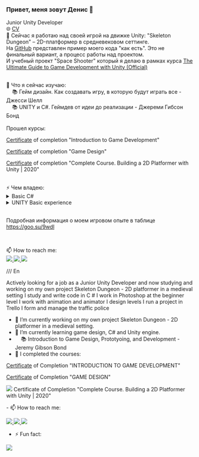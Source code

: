 ### Привет, меня зовут Денис 👋
Junior Unity Developer<br>
🌐 <a href="https://docs.google.com/document/d/1BLlTkmKgc9YtZyXhoLxjqEJGSeKQg3KhLxpIpFQkvLk">CV</a><br>
🔭 Сейчас я работаю над своей игрой на движке Unity: "Skeleton Dungeon" – 2D-платформер в средневековом сеттинге.<br>
На <a href="https://github.com/Dapole/dapole/tree/main/showcase">GitHub</a> представлен пример моего кода "как есть". Это не финальный вариант, а процесс работы над проектом.<br>И учебный проект "Space Shooter" который я делаю в рамках курса <a href="https://www.udemy.com/course/the-ultimate-guide-to-game-development-with-unity/">The Ultimate Guide to Game Development with Unity (Official)</a> <br><br>

🌱 Что я сейчас изучаю:<br>
&nbsp;&nbsp;&nbsp;&nbsp;📚 Гейм дизайн. Как создавать игру, в которую будут играть все - Джесси Шелл<br>
&nbsp;&nbsp;&nbsp;&nbsp;📚 UNITY и С#. Геймдев от идеи до реализации - Джереми Гибсон Бонд<br>
<br>
Прошел курсы:
<p><a href="https://www.devtodev.com/education/online-course/certificate/hI0a0al_slW3paW9NGv28A">Certificate</a> of completion "Introduction to Game Development"</p>
<p><a href="https://www.devtodev.com/education/online-course/certificate/lZ8a0al_slS_paO0P23y8A">Certificate</a> of completion "Game Design"</p>
<p><a href="https://www.udemy.com/certificate/UC-f498d380-3e5a-4a67-bbd1-4bfe7b474fa7/">Certificate</a> of completion "Complete Course. Building a 2D Platformer with Unity | 2020"</p>
<br>
⚡ Чем владею:
<details>
	<summary>Basic C#</summary>
   <ul>
      <li>Basic data types</li>
      <li>Variables and Functions</li>
      <li>If Statements</li>
      <li>Loops (for and foreach)</li>
      <li>Scope and Access Modifiers</li>
      <li>Arrays</li>
      <li>Enumerations</li>
      <li>Switch</li>
      <li>Interfaces</li>
      <li>Coroutines</li>
    </ul>
</details>
<details>
<summary>UNITY Basic experience</summary>
   <ul>
      <li>Monobehaviour</li>
      <li>GameObject</li>
      <li>Transform</li>
      <li>Quaternion</li>
      <li>Component/GetComponent</li>
      <li>Destroy</li>
      <li>Input</li>
      <li>Time.deltaTime</li>
      <li>UI Components (RectTransform, Text, Image)</li>
      <li>Camera</li>
      <li>ParticleSystem</li>
      <li>AudioClip/AudioSource</li>
      <li>Color</li>
      <li>Vector3</li>
   </ul>
</details>
<br>
<p>Подробная информация о моем игровом опыте в таблице <a href="https://goo.su/9wdl">https://goo.su/9wdl</a></p>
<br>
<p>📫 How to reach me:<br>
  <a href="https://t.me/DAPole">
       <img src="https://img.shields.io/badge/Telegram-2CA5E0?style=for-the-badge&logo=telegram&logoColor=white"/>
  </a>
  <a href="mailto:dapoleshchikov@gmail.com">
       <img src="https://img.shields.io/badge/Gmail-D14836?style=for-the-badge&logo=gmail&logoColor=white"/>
   </a>
  <a href="https://www.linkedin.com/in/denis-poleshchikov-828635218/">
       <img src="https://img.shields.io/badge/linkedin-%230077B5.svg?&style=for-the-badge&logo=linkedin&logoColor=white"/>
  </a>
</p>

/// En

Actively looking for a job as a Junior Unity Developer and now studying and working on my own project Skeleton Dungeon - 2D platformer in a medieval setting
I study and write code in C #
I work in Photoshop at the beginner level
I work with animation and animator
I design levels
I run a project in Trello
I form and manage the traffic police
- 🔭 I’m currently working on my own project Skeleton Dungeon - 2D platformer in a medieval setting.
- 🌱 I’m currently learning game design, C# and Unity engine.
- &nbsp;&nbsp;&nbsp;&nbsp;📚 Introduction to Game Design, Prototyoing, and Development - Jeremy Gibson Bond<br>
- 🌱 I completed the courses:
<p><a href="https://www.devtodev.com/education/online-course/certificate/hI0a0al_slW3paW9NGv28A">Certificate</a> of Completion "INTRODUCTION TO GAME DEVELOPMENT"</p>
<p><a href="https://www.devtodev.com/education/online-course/certificate/lZ8a0al_slS_paO0P23y8A">Certificate</a> of Completion "GAME DESIGN"</p>
<p><a href="https://www.udemy.com/certificate/UC-f498d380-3e5a-4a67-bbd1-4bfe7b474fa7/"><img src="https://img.shields.io/badge/Udemy-EC5252?style=for-the-badge&logo=Udemy&logoColor=white"/></a> Certificate of Completion "Complete Course. Building a 2D Platformer with Unity | 2020"</p>
- 📫 How to reach me:
<p> 
   <a href="https://t.me/DAPole">
       <img src="https://img.shields.io/badge/Telegram-2CA5E0?style=for-the-badge&logo=telegram&logoColor=white"/>
   </a>
  <a href="https://www.linkedin.com/in/denis-poleshchikov-828635218/">
       <img src="https://img.shields.io/badge/linkedin-%230077B5.svg?&style=for-the-badge&logo=linkedin&logoColor=white"/>
   </a>
  <a href="mailto:dapoleshchikov@gmail.com">
       <img src="https://img.shields.io/badge/Gmail-D14836?style=for-the-badge&logo=gmail&logoColor=white"/>
   </a>
</p>

- ⚡ Fun fact:
<p><a href="https://steamcommunity.com/id/poleshchikov/"><img src="https://img.shields.io/badge/Steam-000000?style=for-the-badge&logo=steam&logoColor=white"/></a></p>
   

<!--
	  Скрытая часть

**Dapole/dapole** is a ✨ _special_ ✨ repository because its `README.md` (this file) appears on your GitHub profile.

Here are some ideas to get you started:

- 🔭 I’m currently working on ...
- 🌱 I’m currently learning ...
- 👯 I’m looking to collaborate on ...
- 🤔 I’m looking for help with ...
- 💬 Ask me about ...
- 📫 How to reach me: ...
- 😄 Pronouns: ...
- ⚡ Fun fact: ...

<a href="https://steamcommunity.com/id/poleshchikov/">
       <img src="https://img.shields.io/badge/Steam-000000?style=for-the-badge&logo=steam&logoColor=white"/>
   </a>

/// ДОП ЭЛЕМЕНТЫ

https://docs.google.com/document/d/1BLlTkmKgc9YtZyXhoLxjqEJGSeKQg3KhLxpIpFQkvLk/edit?usp=sharing
<p align='center'>
   <a href="https://github-readme-stats.vercel.app/api?username=Dapole&show_icons=true&count_private=true"><img
           height=150
           src="https://github-readme-stats.vercel.app/api?username=Dapole&show_icons=true&count_private=true"/></a>
   <a href="https://github.com/Dapole/github-readme-stats"><img height=150
                                                                  src="https://github-readme-stats.vercel.app/api/top-langs/?username=Dapole&layout=compact"/></a>
</p>

https://img.shields.io/badge/Telegram-2CA5E0?style=for-the-badge&logo=telegram&logoColor=white
https://img.shields.io/badge/Gmail-D14836?style=for-the-badge&logo=gmail&logoColor=white
https://img.shields.io/badge/Wordpress-21759B?style=for-the-badge&logo=wordpress&logoColor=white

https://img.shields.io/badge/Adobe%20Creative%20Cloud-DA1F26?style=for-the-badge&logo=Adobe%20Creative%20Cloud&logoColor=white

https://img.shields.io/badge/Adobe%20Illustrator-FF9A00?style=for-the-badge&logo=adobe%20illustrator&logoColor=white
https://img.shields.io/badge/Adobe%20Photoshop-31A8FF?style=for-the-badge&logo=Adobe%20Photoshop&logoColor=black
https://img.shields.io/badge/Adobe%20Lightroom-31A8FF?style=for-the-badge&logo=Adobe%20Lightroom&logoColor=white
https://img.shields.io/badge/Adobe%20Premiere%20Pro-9999FF?style=for-the-badge&logo=Adobe%20Premiere%20Pro&logoColor=white

https://img.shields.io/badge/Behance-0054F7?style=for-the-badge&logo=behance&logoColor=white
https://img.shields.io/badge/blender-%23F5792A.svg?style=for-the-badge&logo=blender&logoColor=white
https://img.shields.io/badge/Figma-F24E1E?style=for-the-badge&logo=figma&logoColor=white

https://img.shields.io/badge/Coursera-0056D2?style=for-the-badge&logo=Coursera&logoColor=white
https://img.shields.io/badge/Udemy-EC5252?style=for-the-badge&logo=Udemy&logoColor=white

https://img.shields.io/badge/Unity-100000?style=for-the-badge&logo=unity&logoColor=white

https://img.shields.io/badge/Battle.net-148EFF?style=for-the-badge&logo=Battle.net&logoColor=white
https://img.shields.io/badge/Steam-000000?style=for-the-badge&logo=steam&logoColor=white
https://img.shields.io/badge/Xbox-107C10?style=for-the-badge&logo=xbox&logoColor=white
https://img.shields.io/badge/PlayStation-003791?style=for-the-badge&logo=playstation&logoColor=white
https://img.shields.io/badge/Epic%20Games-313131?style=for-the-badge&logo=Epic%20Games&logoColor=white

https://img.shields.io/badge/Slack-4A154B?style=for-the-badge&logo=slack&logoColor=white
https://img.shields.io/badge/Discord-7289DA?style=for-the-badge&logo=discord&logoColor=white

https://img.shields.io/badge/Visual_Studio-5C2D91?style=for-the-badge&logo=visual%20studio&logoColor=white
https://img.shields.io/badge/Visual_Studio_Code-0078D4?style=for-the-badge&logo=visual%20studio%20code&logoColor=white

https://img.shields.io/badge/HTML5-E34F26?style=for-the-badge&logo=html5&logoColor=white
https://img.shields.io/badge/C%23-239120?style=for-the-badge&logo=c-sharp&logoColor=white
https://img.shields.io/badge/Swift-FA7343?style=for-the-badge&logo=swift&logoColor=white

https://img.shields.io/badge/Microsoft_Excel-217346?style=for-the-badge&logo=microsoft-excel&logoColor=white
https://img.shields.io/badge/Google%20Sheets-34A853?style=for-the-badge&logo=google-sheets&logoColor=white

https://img.shields.io/badge/Trello-0052CC?style=for-the-badge&logo=trello&logoColor=white
https://img.shields.io/badge/Notion-000000?style=for-the-badge&logo=notion&logoColor=white

https://img.shields.io/badge/Todoist-E44332?style=for-the-badge&logo=todoist&logoColor=white

https://img.shields.io/badge/GitHub-100000?style=for-the-badge&logo=github&logoColor=white

<img src="https://assets.worldofwarcraft.com/static/components/Logo/Logo-horde.2a80e0466e51d85c8cf60336e16fe8b8.png/>

-->
